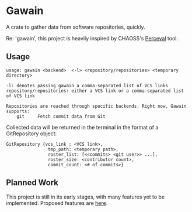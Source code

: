 # Gawain 
A crate to gather data from software repositories, quickly.

Re: 'gawain', this project is heavily inspired by CHAOSS's [Perceval](https://github.com/chaoss/grimoirelab-perceval) tool. 

## Usage
```
usage: gawain <backend>  <-l> <repository/repositories> <temporary directory>

-l: denotes passing gawain a comma-separated list of VCS links
repository/repositories: either a VCS link or a comma-separated list of VCS link

Repositories are reached through specific backends. Right now, Gawain supports:
    git     Fetch commit data from Git
```
Collected data will be returned in the terminal in the format of a GitRepository object:
```
GitRepository {vcs_link : <VCS link>,
                tmp_path: <temporary path>,
                roster_list: [<<commits> <git user>> ...],
                roster_size: <contributor count>,
                commit_count: <# of commits>}
```
## Planned Work 
This project is still in its early stages, with many features yet to be implemented. Proposed features are [here](https://github.com/mjgaughan/gawain/issues). 
